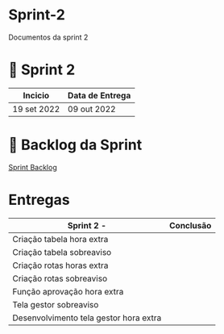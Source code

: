 # Sprint-2
Documentos da sprint 2

# 📆 Sprint 2
| Incicio                    | Data de Entrega |
| -------------------------- | --------------- |
| 19 set 2022 | 09 out 2022 |


# 📃 Backlog da Sprint

[Sprint Backlog](https://github.com/2rp-net-API/Documentacao/blob/main/Imagens%20Gerais/Sprintbacklog2.jpg)


# Entregas
| Sprint 2 -                  | Conclusão |
| --------------------------------------- | --------- |
| Criação tabela hora extra                    |    |
| Criação tabela sobreaviso                    |    |
| Criação rotas horas extra                    |    |
| Criação rotas sobreaviso                     |    |
| Função aprovação hora extra                  |    |
| Tela gestor sobreaviso                       |    |
| Desenvolvimento tela gestor hora extra       |    |
